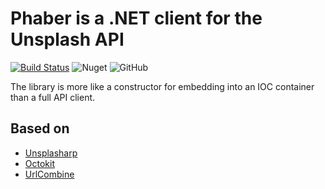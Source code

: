 # Phaber is a .NET client for the Unsplash API

[![Build Status](https://travis-ci.org/markupCode/phaber.svg?branch=develop)](https://travis-ci.org/markupCode/phaber)
![Nuget](https://img.shields.io/nuget/v/Phaber.Unsplash.svg?style=social)
![GitHub](https://img.shields.io/github/license/markupcode/phaber.svg?style=social)

The library is more like a constructor for embedding into an IOC container than a full API client.

## Based on

- [Unsplasharp](https://github.com/rootasjey/unsplasharp)
- [Octokit](https://github.com/octokit/octokit.net)
- [UrlCombine](https://github.com/jean-lourenco/UrlCombine)
